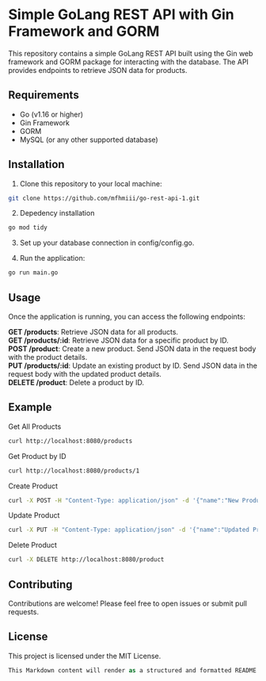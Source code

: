 # Simple GoLang REST API with Gin Framework and GORM

This repository contains a simple GoLang REST API built using the Gin web framework and GORM package for interacting with the database. The API provides endpoints to retrieve JSON data for products.

## Requirements

- Go (v1.16 or higher)
- Gin Framework
- GORM
- MySQL (or any other supported database)

## Installation

1. Clone this repository to your local machine:

```bash
git clone https://github.com/mfhmiii/go-rest-api-1.git
```

2. Depedency installation
```bash
go mod tidy
```

3. Set up your database connection in config/config.go.

4. Run the application:
```bash
go run main.go
```

## Usage
Once the application is running, you can access the following endpoints:

**GET /products**: Retrieve JSON data for all products.<br>
**GET /products/:id**: Retrieve JSON data for a specific product by ID.<br>
**POST /product**: Create a new product. Send JSON data in the request body with the product details.<br>
**PUT /products/:id**: Update an existing product by ID. Send JSON data in the request body with the updated product details.<br>
**DELETE /product**: Delete a product by ID.<br>

## Example

Get All Products
```bash
curl http://localhost:8080/products
```

Get Product by ID
```bash
curl http://localhost:8080/products/1
```

Create Product
```bash
curl -X POST -H "Content-Type: application/json" -d '{"name":"New Product","price":9.99}' http://localhost:8080/products
```

Update Product
```bash
curl -X PUT -H "Content-Type: application/json" -d '{"name":"Updated Product","price":19.99}' http://localhost:8080/products/1
```
Delete Product
```bash
curl -X DELETE http://localhost:8080/product
```

## Contributing
Contributions are welcome! Please feel free to open issues or submit pull requests.

## License
This project is licensed under the MIT License.
```csharp
This Markdown content will render as a structured and formatted README when viewed in a Markdown renderer, such as on GitHub.
```

